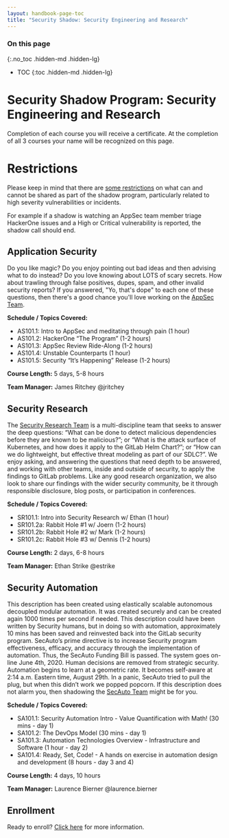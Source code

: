 ```yaml
---
layout: handbook-page-toc
title: "Security Shadow: Security Engineering and Research"
---
```


### On this page

{:.no_toc .hidden-md .hidden-lg}

- TOC
{:toc .hidden-md .hidden-lg}

# Security Shadow Program: Security Engineering and Research

Completion of each course you will receive a certificate. At the completion of all 3 courses your name will be recognized on this page.

# Restrictions

Please keep in mind that there are [some restrictions](https://about.gitlab.com/handbook/engineering/security/transparency_by_default.html#restricted-security-only-or-other-restrictions-imposed) on what can and cannot be shared as part of the shadow program, particularly related to high severity vulnerabilities or incidents.

For example if a shadow is watching an AppSec team member triage HackerOne issues and a High or Critical vulnerability is reported, the shadow call should end.

## Application Security

Do you like magic? Do you enjoy pointing out bad ideas and then advising what to do instead? Do you love knowing about LOTS of scary secrets. How about trawling through false positives, dupes, spam, and other invalid security reports? If you answered, "Yo, that's dope" to each one of these questions, then there's a good chance you'll love working on the [AppSec Team](/handbook/engineering/security/security-engineering-and-research/application-security/).

**Schedule / Topics Covered:**
- AS101.1: Intro to AppSec and meditating through pain (1 hour)
- AS101.2: HackerOne “The Program” (1-2 hours)
- AS101.3: AppSec Review Ride-Along (1-2 hours)
- AS101.4: Unstable Counterparts (1 hour)
- AS101.5: Security “It’s Happening” Release (1-2 hours)

**Course Length:**
5 days, 5-8 hours

**Team Manager:** James Ritchey @jritchey

## Security Research

The [Security Research Team](/handbook/engineering/security/threat-management/security-research/) is a multi-discipline team that seeks to answer the deep questions: “What can be done to detect malicious dependencies before they are known to be malicious?”; or “What is the attack surface of Kubernetes, and how does it apply to the GitLab Helm Chart?”; or “How can we do lightweight, but effective threat modeling as part of our SDLC?”. We enjoy asking, and answering the questions that need depth to be answered, and working with other teams, inside and outside of security, to apply the findings to GitLab problems. Like any good research organization, we also look to share our findings with the wider security community, be it through responsible disclosure, blog posts, or participation in conferences.

**Schedule / Topics Covered:**
- SR101.1: Intro into Security Research w/ Ethan (1 hour)
- SR101.2a: Rabbit Hole #1 w/ Joern (1-2 hours)
- SR101.2b: Rabbit Hole #2 w/ Mark (1-2 hours)
- SR101.2c: Rabbit Hole #3 w/ Dennis (1-2 hours)

**Course Length:**
2 days, 6-8 hours

**Team Manager:** Ethan Strike @estrike

## Security Automation

This description has been created using elastically scalable autonomous decoupled modular automation. It was created securely and can be created again 1000 times per second if needed. This description could have been written by Security humans, but in doing so with automation, approximately 10 mins has been saved and reinvested back into the GitLab security program. SecAuto’s prime directive is to increase Security program effectiveness, efficacy, and accuracy through the implementation of automation. Thus, the SecAuto Funding Bill is passed. The system goes on-line June 4th, 2020. Human decisions are removed from strategic security. Automation begins to learn at a geometric rate. It becomes self-aware at 2:14 a.m. Eastern time, August 29th. In a panic, SecAuto tried to pull the plug, but when this didn’t work we popped popcorn. If this description does not alarm you, then shadowing the [SecAuto Team](/handbook/engineering/security/security-engineering-and-research/automation/) might be for you.

**Schedule / Topics Covered:**
- SA101.1: Security Automation Intro - Value Quantification with Math! (30 mins - day 1)
- SA101.2: The DevOps Model (30 mins - day 1)
- SA101.3: Automation Technologies Overview - Infrastructure and Software (1 hour - day 2)
- SA101.4: Ready, Set, Code! - A hands on exercise in automation design and development (8 hours - day 3 and 4)


**Course Length:**
4 days, 10 hours

**Team Manager:** Laurence Bierner @laurence.bierner

## Enrollment
Ready to enroll? [Click here](/handbook/engineering/security/security-shadow.html) for more information.
